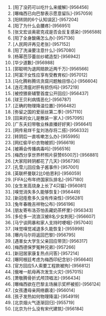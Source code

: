 
1. [阳了没药可以吃什么来缓解]-[956456]
1. [曝梅西已向巴黎表示愿意留队]-[957059]
1. [阳转阴的6个认知误区]-[957204]
1. [阳了为什么会腰疼]-[956951]
1. [张文宏谈奥密克戎是否会反复感染]-[956588]
1. [阳了全身酸痛怎么办]-[957136]
1. [人民网评再见老张]-[957152]
1. [阳了洗澡要注意什么]-[957080]
1. [杨幂芭莎蕾丝纱裙造型]-[956942]
1. [华少道歉]-[956988]
1. [郭聪明为退网赔款近两千万]-[956566]
1. [阿富汗女性应享有受教育权]-[957012]
1. [马化腾称腾讯贪腐问题触目惊心]-[956604]
1. [连花清瘟对肝有损伤吗]-[957219]
1. [被控猥亵辅警首度公开回应]-[956437]
1. [球王贝利病情恶化]-[956787]
1. [正确的物理降温位置]-[956482]
1. [弥留之国的爱丽丝第二季]-[957110]
1. [回来的女儿是散装一家人]-[957095]
1. [广东夫妇带敬业株直播好好笑]-[956641]
1. [网传易烊千玺刘浩存将二搭]-[956332]
1. [转阴后一直咳嗽怎么办]-[955995]
1. [网红偷平价衣物被抓]-[956619]
1. [被褥会传播病毒吗]-[956516]
1. [梅西分享世界杯照片获赞6500万]-[956881]
1. [大家阳转阴都花了几天]-[956736]
1. [孔雪儿回应鱼子酱事件]-[957001]
1. [英联杯曼联2比0伯恩利]-[956059]
1. [FIFA公布年终国家队排名]-[957180]
1. [女生发高烧身上长了4只猫]-[956081]
1. [嗅觉消失多久能够恢复]-[956449]
1. [新冠痊愈多久没有传染性]-[956281]
1. [兔年春晚吉祥物公布]-[956196]
1. [朋友寄布洛芬怕丢藏奶茶杯里]-[956343]
1. [多伦多一流浪汉被8名少女刺死]-[956607]
1. [马宁谈网暴和家人支持时哽咽]-[957040]
1. [味觉嗅觉减退多久能恢复]-[955998]
1. [曝内马尔将返回巴黎]-[956795]
1. [遇害女大学生父亲回应带货]-[956317]
1. [梅西德保罗冤种兄弟]-[957266]
1. [新冠居家康复热点问答]-[957214]
1. [曝阿根廷考虑为梅西印纪念钞]-[956640]
1. [官方回应5人索要工程款被拘]-[956812]
1. [俄唯一航母再次发生火灾]-[957015]
1. [萧敬腾骨折式颅顶唱法]-[956434]
1. [曝梅西欲在巴黎主场展示奖杯被拒]-[956124]
1. [女孩遭母亲网络霸凌]-[956014]
1. [孩子发热如何物理降温]-[954919]
1. [北京烟火气逐渐回归]-[955719]
1. [北京为什么没有宋代建筑]-[956184]